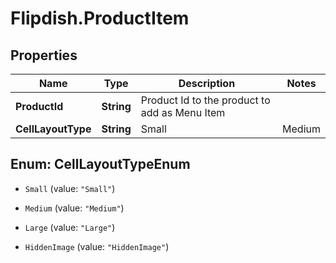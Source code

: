 # Flipdish.ProductItem

## Properties
Name | Type | Description | Notes
------------ | ------------- | ------------- | -------------
**ProductId** | **String** | Product Id to the product to add as Menu Item | 
**CellLayoutType** | **String** | Small | Medium | Large | HiddenImage  Affects the layout of the menu. | [optional] 


<a name="CellLayoutTypeEnum"></a>
## Enum: CellLayoutTypeEnum


* `Small` (value: `"Small"`)

* `Medium` (value: `"Medium"`)

* `Large` (value: `"Large"`)

* `HiddenImage` (value: `"HiddenImage"`)




